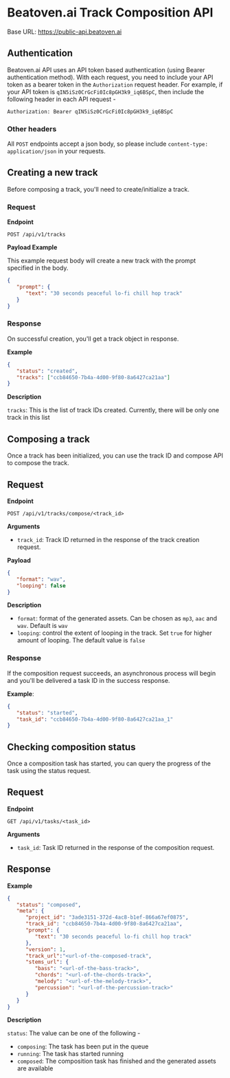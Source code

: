 # Beatoven.ai Track Composition API

Base URL: https://public-api.beatoven.ai

## Authentication

Beatoven.ai API uses an API token based authentication (using Bearer authentication method). With each request, you need to include your API token as a bearer token in the `Authorization` request header. For example, if your API token is `qIN5iSz0CrGcFi0Ic8pGH3k9_iq6BSpC`, then include the following header in each API request -

`Authorization: Bearer qIN5iSz0CrGcFi0Ic8pGH3k9_iq6BSpC`

### Other headers

All `POST` endpoints accept a json body, so please include `content-type: application/json` in your requests.

## Creating a new track

Before composing a track, you'll need to create/initialize a track.

### Request

**Endpoint**

`POST /api/v1/tracks`

**Payload Example**

This example request body will create a new track with the prompt specified in the body.

```json
{
   "prompt": {
      "text": "30 seconds peaceful lo-fi chill hop track"
   }
}
```

### Response

On successful creation, you'll get a track object in response.

**Example**
```json
{
   "status": "created",
   "tracks": ["ccb84650-7b4a-4d00-9f80-8a6427ca21aa"]
}
```

**Description**

`tracks`: This is the list of track IDs created. Currently, there will be only one track in this list

## Composing a track

Once a track has been initialized, you can use the track ID and compose API to compose the track.

## Request

**Endpoint**

`POST /api/v1/tracks/compose/<track_id>`

**Arguments**
- `track_id`: Track ID returned in the response of the track creation request.

**Payload**

```json
{
   "format": "wav",
   "looping": false
}
```

**Description**

- `format`: format of the generated assets. Can be chosen as `mp3`, `aac` and `wav`. Default is `wav`
- `looping`: control the extent of looping in the track. Set `true` for higher amount of looping. The default value is `false`

### Response

If the composition request succeeds, an asynchronous process will begin and you'll be delivered a task ID in the success response.

**Example**:
```json
{
   "status": "started",
   "task_id": "ccb84650-7b4a-4d00-9f80-8a6427ca21aa_1"
}
```

## Checking composition status

Once a composition task has started, you can query the progress of the task using the status request.

## Request

**Endpoint**

`GET /api/v1/tasks/<task_id>`

**Arguments**
- `task_id`: Task ID returned in the response of the composition request.

## Response

**Example**

```json
{
   "status": "composed",
   "meta": {
      "project_id": "3ade3151-372d-4ac8-b1ef-866a67ef0875",
      "track_id": "ccb84650-7b4a-4d00-9f80-8a6427ca21aa",
      "prompt": {
         "text": "30 seconds peaceful lo-fi chill hop track"
      },
      "version": 1,
      "track_url":"<url-of-the-composed-track",
      "stems_url": {
         "bass": "<url-of-the-bass-track>",
         "chords": "<url-of-the-chords-track>",
         "melody": "<url-of-the-melody-track>",
         "percussion": "<url-of-the-percussion-track>"
      }
   }
}
```

**Description**

`status`: The value can be one of the following -

- `composing`: The task has been put in the queue
- `running`: The task has started running
- `composed`:  The composition task has finished and the generated assets are available
